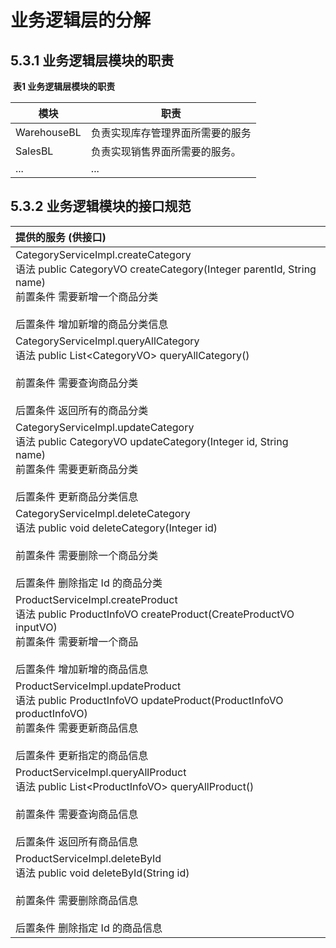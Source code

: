 # 业务逻辑层的分解

## 5.3.1 业务逻辑层模块的职责

​														**表1 业务逻辑层模块的职责**

| 模块        | 职责                             |
| ----------- | -------------------------------- |
| WarehouseBL | 负责实现库存管理界面所需要的服务 |
| SalesBL     | 负责实现销售界面所需要的服务。   |
| ...         | ...                              |

## 5.3.2 业务逻辑模块的接口规范

| 提供的服务 (供接口)                                          |
| :----------------------------------------------------------- |
| CategoryServiceImpl.createCategory   <br/>                                                   语法         public CategoryVO createCategory(Integer parentId, String name)<br/>                                                  前置条件  需要新增一个商品分类<br/>                                                  <br/>                                                  后置条件  增加新增的商品分类信息 |
| CategoryServiceImpl.queryAllCategory<br/>                                                  语法           public List\<CategoryVO\> queryAllCategory()<br/><br/>                                                  前置条件    需要查询商品分类<br/><br/>                                                  后置条件     返回所有的商品分类 |
| CategoryServiceImpl.updateCategory<br/>                                                  语法           public CategoryVO updateCategory(Integer id, String name)<br/>                                                  前置条件    需要更新商品分类<br/><br/>                                                  后置条件    更新商品分类信息 |
| CategoryServiceImpl.deleteCategory<br/>                                                  语法           public void deleteCategory(Integer id)<br/><br/>                                                  前置条件   需要删除一个商品分类<br/><br/>                                                  后置条件   删除指定 Id 的商品分类 |
| ProductServiceImpl.createProduct <br/>                                                   语法         public ProductInfoVO createProduct(CreateProductVO inputVO)<br/>                                                   前置条件  需要新增一个商品<br/><br/>                                                    后置条件  增加新增的商品信息 |
| ProductServiceImpl.updateProduct<br/>                                                    语法   public ProductInfoVO updateProduct(ProductInfoVO productInfoVO)<br/>                                                    前置条件  需要更新商品信息<br/><br/>                                                     后置条件  更新指定的商品信息 |
| ProductServiceImpl.queryAllProduct<br/>                                                    语法   public List\<ProductInfoVO\> queryAllProduct()<br/><br/>                                                     前置条件 需要查询商品信息<br/><br/>                                                      后置条件  返回所有商品信息 |
| ProductServiceImpl.deleteById<br/>                                                       语法  public void deleteById(String id)<br/><br/>                                                        前置条件  需要删除商品信息<br/><br/>                                                         后置条件  删除指定 Id 的商品信息 |